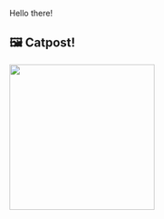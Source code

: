 Hello there!



## 🖼️ Catpost!

<sub>
    <img src="https://cdn2.thecatapi.com/images/7kp.jpg" height="256">
</sub>

